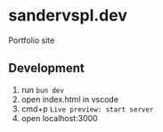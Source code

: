 # sandervspl.dev

Portfolio site

## Development

1. run `bun dev`
2. open index.html in vscode
3. cmd+p `Live preview: start server`
4. open localhost:3000
